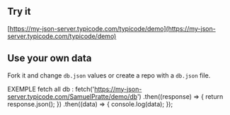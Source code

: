 ## Try it

[https://my-json-server.typicode.com/typicode/demo](https://my-json-server.typicode.com/typicode/demo)

## Use your own data

Fork it and change `db.json` values or create a repo with a `db.json` file.

EXEMPLE fetch all db :
fetch('https://my-json-server.typicode.com/SamuelPratte/demo/db')
  .then((response) => {
    return response.json();
  })
  .then((data) => {
    console.log(data);
  });
